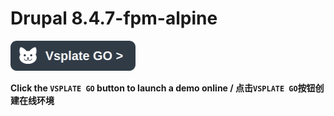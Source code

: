 # Drupal 8.4.7-fpm-alpine

<a href="https://www.vsplate.com/?docker-compose=https://github.com/vsplate/dcenvs/drupal/8.4.7-fpm-alpine"><img alt="VSPLATE GO" src="https://raw.githubusercontent.com/vsplate/images/master/vsgo_btn.png" width="200px"></a>

**Click the `VSPLATE GO` button to launch a demo online / 点击`VSPLATE GO`按钮创建在线环境**